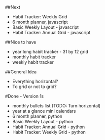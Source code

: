 ##Next
- Habit Tracker: Weekly Grid
- 6 month planner, javascript
- Basic Weekly Layout - javascript
- Habit Tracker: Annual Grid - javascript

##Nice to have
- year long habit tracker - 31 by 12 grid
- monthly habit tracker
- weekly habit tracker

##General Idea
- Everything horizontal?
- To grid or not to grid?

#Done  - Version 1s
- monthly bullets list (TODO: Turn horizontal)
- year at a glance mini calendars
- 6 month planner, python
- Basic Weekly Layout - python
- Habit Tracker: Annual Grid - python
- Habit Tracker: Weekly Grid - python

